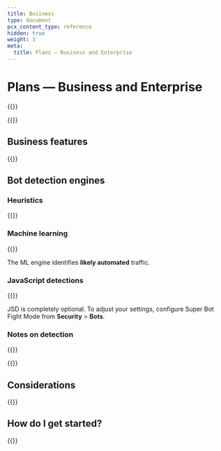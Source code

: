 ```yaml
---
title: Business
type: document
pcx_content_type: reference
hidden: true
weight: 3
meta:
  title: Plans — Business and Enterprise
---
```


# Plans — Business and Enterprise

{{<render file="_plan-intro.md">}}

{{<render file="_buttons-plan-pages.md">}}

## Business features

{{<render file="_about-plan-biz-and-ent.md">}}

## Bot detection engines

### Heuristics

{{<render file="_bots-heuristics.md">}}

### Machine learning

{{<render file="_bots-ml.md">}}

The ML engine identifies **likely automated** traffic.

### JavaScript detections

{{<render file="_bots-jsd.md">}}

JSD is completely optional. To adjust your settings, configure Super Bot Fight Mode from **Security** > **Bots**.

### Notes on detection

{{<render file="_bots-cookie.md">}}

{{<render file="_disable-cf-bm-cookie.md">}}

## Considerations

{{<render file="_about-plan-considerations.md">}}

## How do I get started?

{{<render file="_plan-get-started.md">}}
